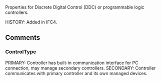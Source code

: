 Properties for Discrete Digital Control (DDC) or programmable logic controllers.

<!-- end of short definition -->
 HISTORY: Added in IFC4.


## Comments

### ControlType

PRIMARY: Controller has built-in communication interface for PC connection, may manage secondary controllers.
SECONDARY: Controller communicates with primary controller and its own managed devices.

